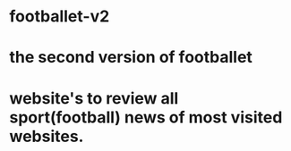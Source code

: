 # footballet-v2

# the second version of footballet 
# website's to review all sport(football) news of most visited websites.

